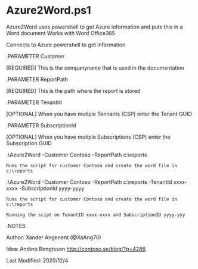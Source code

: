 # Azure2Word.ps1
Azure2Word uses powershell to get Azure information and puts this in a Word document
Works with Word Office365

Connects to Azure powershell to get information

.PARAMETER Customer

[REQUIRED] This is the companyname that is used in the documentation

.PARAMETER ReportPath

[REQUIRED] This is the path where the report is stored

.PARAMETER TenantId

[OPTIONAL] When you have mutiple Tennants (CSP) enter the Tenant GUID

.PARAMETER SubscriptionId

[OPTIONAL] When you have mutiple Subscriptions (CSP) enter the Subscription GUID

.\Azure2Word -Customer Contoso -ReportPath c:\reports

    Runs the script for customer Contoso and create the word file in c:\reports
    
.\Azure2Word -Customer Contoso -ReportPath c:\reports -TenantId xxxx-xxxx -SubscriptionId yyyy-yyyy

    Runs the script for customer Contoso and create the word file in c:\reports 
    
    Running the scipt on TenantID xxxx-xxxx and SubscriptionID yyyy-yyy
    
.NOTES

Author: Xander Angenent (@XaAng70)

Idea: Anders Bengtsson http://contoso.se/blog/?p=4286

Last Modified: 2020/12/4

